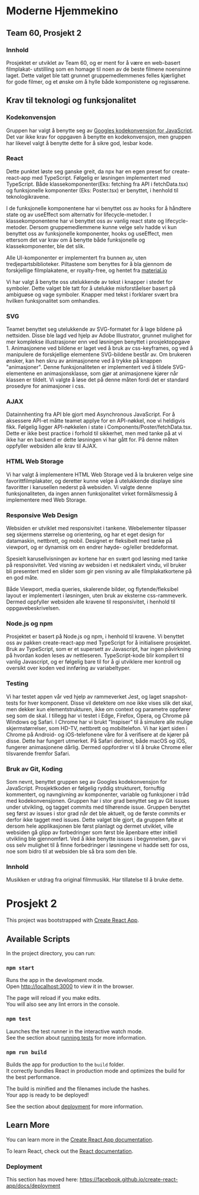 # Moderne Hjemmekino

## Team 60, Prosjekt 2

### Innhold

Prosjektet er utviklet av Team 60, og er ment for å være en web-basert filmplakat-
utstilling som en homage til noen av de beste filmene noensinne laget. Dette valget ble
tatt grunnet gruppemedlemmenes felles kjærlighet for gode filmer,
og et ønske om å hylle både komponistene og regissørene.

## Krav til teknologi og funksjonalitet

### Kodekonvensjon

Gruppen har valgt å benytte seg av [Googles kodekonvensjon for JavaScript](https://google.github.io/styleguide/jsguide.html).
Det var ikke krav for oppgaven å benytte en kodekonvensjon, men gruppen har likevel valgt å benytte dette for å sikre
god, lesbar kode.

### React

Dette punktet løste seg ganske greit, da npx har en egen preset for create-react-app med TypeScript.
Følgelig er løsningen implementert med TypeScript. Både klassekomponenter(Eks: fetching fra API i fetchData.tsx)
og funksjonelle komponenter (Eks: Poster.tsx) er benyttet, i henhold til teknologikravene.

I de funksjonelle komponentene har vi benyttet oss av hooks for å håndtere state og av useEffect som alternativ for lifecycle-metoder.
I klassekomponentene har vi benyttet oss av vanlig react state og lifecycle-metoder. Dersom gruppemedlemmene kunne velge selv hadde
vi kun benyttet oss av funksjonelle komponenter, hooks og useEffect, men ettersom det var krav om å benytte både
funksjonelle og klassekomponenter, ble det slik.

Alle UI-komponenter er implementert fra bunnen av, uten tredjepartsbiblioteker.
Piltastene som benyttes for å bla gjennom de forskjellige filmplakatene, er royalty-free,
og hentet fra [material.io](https://material.io/resources/icons/?style=baseline)

Vi har valgt å benytte oss utelukkende av tekst i knapper i stedet for symboler.
Dette valget ble tatt for å utelukke misforståelser basert på ambiguøse og vage symboler.
Knapper med tekst i forklarer svært bra hvilken funksjonalitet som omhandles.

### SVG

Teamet benyttet seg utelukkende av SVG-formatet for å lage bildene på nettsiden.
Disse ble lagd ved hjelp av Adobe Illustrator, grunnet mulighet for mer komplekse illustrasjoner enn
ved løsningen benyttet i prosjektoppgave 1.
Animasjonene ved bildene er laget ved å bruk av css-keyframes, og ved å manipulere de forskjellige elementene SVG-bildene består av.
Om brukeren ønsker, kan hen skru av animasjonene ved å trykke på knappen "animasjoner".
Denne funksjonaliteten er implementert ved å tildele SVG-elementene en animasjonsklasse, som gjør at animasjonene
kjører når klassen er tildelt.
Vi valgte å løse det på denne måten fordi det er standard prosedyre for animasjoner i css.

### AJAX

Datainnhenting fra API ble gjort med Asynchronous JavaScript.
For å aksessere API-et måtte teamet applye for en API-nøkkel, noe vi heldigvis fikk.
Følgelig ligger API-nøkkelen i state i Components/Poster/fetchData.tsx.
Dette er ikke best practice i forhold til sikkerhet, men med tanke på at vi ikke har en backend er dette løsningen vi har gått for.
På denne måten oppfyller websiden alle krav til AJAX.

### HTML Web Storage

Vi har valgt å implementere HTML Web Storage ved å la brukeren velge sine favorittfilmplakater, og deretter kunne velge å utelukkende
displaye sine favoritter i karusellen nederst på websiden.
Vi valgte denne funksjonaliteten, da ingen annen funksjonalitet virket formålsmessig å implementere med Web Storage.

### Responsive Web Design

Websiden er utviklet med responsivitet i tankene.
Webelementer tilpasser seg skjermens størrelse og orientering, og har et eget design for datamaskin, nettbrett, og mobil.
Designet er fleksibelt med tanke på viewport, og er dynamisk om en endrer høyde- og/eller breddeformat.

Spesielt karusellvisningen av kortene har en svært god løsning med tanke på responsivitet. Ved visning av websiden i et nedskalert vindu,
vil bruker bli presentert med en slider som gir pen visning av alle filmplakatkortene på en god måte.

Både Viewport, media queries, skalerende bilder, og flytende/fleksibel layout er implementert i løsningen, uten bruk av eksterne css-rammeverk.
Dermed oppfyller websiden alle kravene til responsivitet, i henhold til oppgavebeskrivelsen.

### Node.js og npm

Prosjektet er basert på Node.js og npm, i henhold til kravene. Vi benyttet oss av pakken create-react-app med TypeScript for å
initialisere prosjektet. Bruk av TypeScript, som er et supersett av Javascript, har ingen påvirkning på hvordan koden
leses av nettleseren. TypeScript-kode blir kompilert til vanlig Javascript, og er følgelig bare til for å gi utviklere
mer kontroll og oversikt over koden ved innføring av variabeltyper.

### Testing

Vi har testet appen vår ved hjelp av rammeverket Jest, og laget snapshot-tests for hver komponent. Disse vil detektere om noe ikke vises slik det skal, men dekker kun elementstrukturen,
ikke om context og parametre oppfører seg som de skal. I tillegg har vi testet i Edge, Firefox, Opera, og Chrome på Windows og Safari. I Chrome har vi brukt "Inspiser" til å simulere alle mulige skjermstørrelser, som HD-TV, nettbrett og mobiltelefon.
Vi har kjørt siden i Chrome på Android- og iOS-telefonene våre for å verifisere at de kjører på disse. Dette har fungert utmerket.
På Safari derimot, både macOS og iOS, fungerer animasjonene dårlig. Dermed oppfordrer vi til å bruke Chrome eller tilsvarende fremfor Safari.

### Bruk av Git, Koding

Som nevnt, benyttet gruppen seg av Googles kodekonvensjon for JavaScript. Prosjektkoden er følgelig ryddig strukturert, fornuftig kommentert,
og navngivning av komponenter, variable og funksjoner i tråd med kodekonvensjonen.
Gruppen har i stor grad benyttet seg av Git issues under utvikling, og tagget commits med tilhørende issue. Gruppen benyttet seg først av issues i stor grad
når det ble aktuelt, og de første commits er derfor ikke tagget med issues.
Dette valget ble gjort, da gruppen følte at dersom hele applikasjonen ble først planlagt og dermet utviklet, ville websiden gå glipp av forbedringer
som først ble åpenbare etter initiell utvikling ble gjennomført. Ved å ikke benytte issues i begynnelsen, gav vi oss selv mulighet til å finne forbedringer
i løsningene vi hadde sett for oss, noe som bidro til at websiden ble så bra som den ble.

### Innhold

Musikken er utdrag fra original filmmusikk. Har tillatelse til å bruke dette.

# Prosjekt 2

This project was bootstrapped with [Create React App](https://github.com/facebook/create-react-app).

## Available Scripts

In the project directory, you can run:

### `npm start`

Runs the app in the development mode.<br />
Open [http://localhost:3000](http://localhost:3000) to view it in the browser.

The page will reload if you make edits.<br />
You will also see any lint errors in the console.

### `npm test`

Launches the test runner in the interactive watch mode.<br />
See the section about [running tests](https://facebook.github.io/create-react-app/docs/running-tests) for more information.

### `npm run build`

Builds the app for production to the `build` folder.<br />
It correctly bundles React in production mode and optimizes the build for the best performance.

The build is minified and the filenames include the hashes.<br />
Your app is ready to be deployed!

See the section about [deployment](https://facebook.github.io/create-react-app/docs/deployment) for more information.

## Learn More

You can learn more in the [Create React App documentation](https://facebook.github.io/create-react-app/docs/getting-started).

To learn React, check out the [React documentation](https://reactjs.org/).

### Deployment

This section has moved here: https://facebook.github.io/create-react-app/docs/deployment
